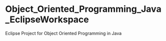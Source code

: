 # Object_Oriented_Programming_Java_EclipseWorkspace
Eclipse Project for Object Oriented Programming in Java
